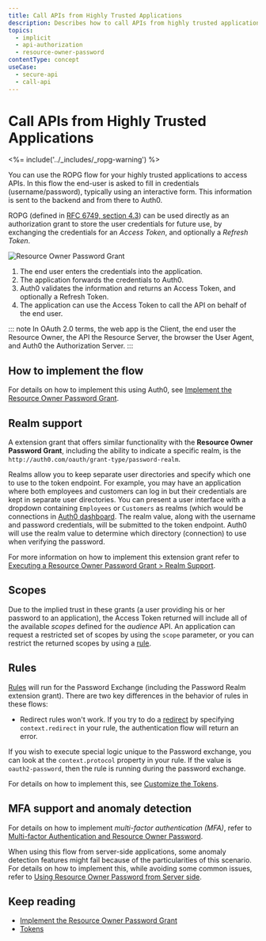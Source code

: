 ```yaml
---
title: Call APIs from Highly Trusted Applications
description: Describes how to call APIs from highly trusted applications using the Resource Owner Password Grant.
topics:
  - implicit
  - api-authorization
  - resource-owner-password
contentType: concept
useCase:
  - secure-api
  - call-api
---
```

# Call APIs from Highly Trusted Applications

<%= include('../_includes/_ropg-warning') %>

You can use the ROPG flow for your highly trusted applications to access APIs. In this flow the end-user is asked to fill in credentials (username/password), typically using an interactive form. This information is sent to the backend and from there to Auth0. 

ROPG (defined in [RFC 6749, section 4.3](https://tools.ietf.org/html/rfc6749#section-4.3)) can be used directly as an authorization grant to store the user credentials for future use, by exchanging the credentials for an <dfn data-key="access-token">Access Token</dfn>, and optionally a <dfn data-key="refresh-token">Refresh Token</dfn>. 

![Resource Owner Password Grant](/media/articles/api-auth/password-grant.png)

 1. The end user enters the credentials into the application.
 1. The application forwards the credentials to Auth0.
 1. Auth0 validates the information and returns an Access Token, and optionally a Refresh Token.
 1. The application can use the Access Token to call the API on behalf of the end user.

::: note
In OAuth 2.0 terms, the web app is the Client, the end user the Resource Owner, the API the Resource Server, the browser the User Agent, and Auth0 the Authorization Server.
:::

## How to implement the flow

For details on how to implement this using Auth0, see [Implement the Resource Owner Password Grant](/api-auth/tutorials/password-grant).

## Realm support

A extension grant that offers similar functionality with the **Resource Owner Password Grant**, including the ability to indicate a specific realm, is the `http://auth0.com/oauth/grant-type/password-realm`.

Realms allow you to keep separate user directories and specify which one to use to the token endpoint. For example, you may have an application where both employees and customers can log in but their credentials are kept in separate user directories. You can present a user interface with a dropdown containing `Employees` or `Customers` as realms (which would be connections in [Auth0 dashboard](${manage_url}). The realm value, along with the username and password credentials, will be submitted to the token endpoint. Auth0 will use the realm value to determine which directory (connection) to use when verifying the password.

For more information on how to implement this extension grant refer to [Executing a Resource Owner Password Grant > Realm Support](/api-auth/tutorials/password-grant#realm-support).

## Scopes

Due to the implied trust in these grants (a user providing his or her password to an application), the Access Token returned will include all of the available <dfn data-key="scope">scopes</dfn> defined for the <dfn data-key="audience">audience</dfn> API. An application can request a restricted set of scopes by using the `scope` parameter, or you can restrict the returned scopes by using a [rule](#customize-the-returned-token).

## Rules

[Rules](/rules) will run for the Password Exchange (including the Password Realm extension grant). There are two key differences in the behavior of rules in these flows:

- Redirect rules won't work. If you try to do a [redirect](/rules/redirect) by specifying `context.redirect` in your rule, the authentication flow will return an error.

If you wish to execute special logic unique to the Password exchange, you can look at the `context.protocol` property in your rule. If the value is `oauth2-password`, then the rule is running during the password exchange.

For details on how to implement this, see [Customize the Tokens](/api-auth/tutorials/password-grant#optional-customize-the-tokens).

## MFA support and anomaly detection

For details on how to implement <dfn data-key="multifactor-authentication">multi-factor authentication (MFA)</dfn>, refer to [Multi-factor Authentication and Resource Owner Password](/mfa/guides/mfa-api/multifactor-resource-owner-password).

When using this flow from server-side applications, some anomaly detection features might fail because of the particularities of this scenario. For details on how to implement this, while avoiding some common issues, refer to [Using Resource Owner Password from Server side](/api-auth/tutorials/using-resource-owner-password-from-server-side).

## Keep reading

* [Implement the Resource Owner Password Grant](/api-auth/tutorials/password-grant)
* [Tokens](/tokens)
